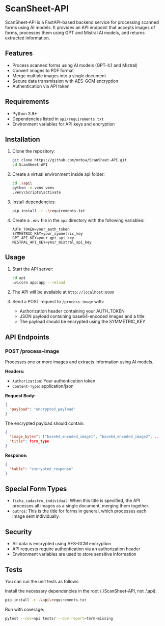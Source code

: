 # ScanSheet-API

ScanSheet-API is a FastAPI-based backend service for processing scanned forms using AI models. It provides an API endpoint that accepts images of forms, processes them using GPT and Mistral AI models, and returns extracted information.

## Features

- Process scanned forms using AI models (GPT-4.1 and Mistral)
- Convert images to PDF format
- Merge multiple images into a single document
- Secure data transmission with AES-GCM encryption
- Authentication via API token

## Requirements

- Python 3.8+
- Dependencies listed in `api/requirements.txt`
- Environment variables for API keys and encryption

## Installation

1. Clone the repository:
   ```bash
   git clone https://github.com/mrbsa/ScanSheet-API.git
   cd ScanSheet-API
   ```

2. Create a virtual environment inside api folder:
   ```bash
   cd .\api\
   python -m venv venv
   .venv\Scripts\activate
   ```

3. Install dependencies:
   ```bash
   pip install -r .\requirements.txt
   ```

4. Create a `.env` file in the `api` directory with the following variables:
   ```
   AUTH_TOKEN=your_auth_token
   SYMMETRIC_KEY=your_symmetric_key
   GPT_API_KEY=your_gpt_api_key
   MISTRAL_API_KEY=your_mistral_api_key
   ```

## Usage

1. Start the API server:
   ```bash
   cd api
   uvicorn app:app --reload
   ```

2. The API will be available at `http://localhost:8000`

3. Send a POST request to `/process-image` with:
   - Authorization header containing your AUTH_TOKEN
   - JSON payload containing base64-encoded images and a title
   - The payload should be encrypted using the SYMMETRIC_KEY

## API Endpoints

### POST /process-image

Processes one or more images and extracts information using AI models.

**Headers:**
- `Authorization`: Your authentication token
- `Content-Type`: application/json

**Request Body:**
```json
{
  "payload": "encrypted_payload"
}
```

The encrypted payload should contain:
```json
{
  "image_bytes": ["base64_encoded_image1", "base64_encoded_image2", ...],
  "title": form_type
}
```

**Response:**
```json
{
  "table": "encrypted_response"
}
```

## Special Form Types

- `ficha_cadastro_individual`: When this title is specified, the API processes all images as a single document, merging them together.
- `outros`: This is the title for forms in general, which processes each image sent individually.

## Security

- All data is encrypted using AES-GCM encryption
- API requests require authentication via an authorization header
- Environment variables are used to store sensitive information

## Tests

You can run the unit tests as follows:

Install the necessary dependencies in the root (.\ScanSheet-API\, not .\api\):
```bash
pip install -r .\api\requirements.txt
```
Run with coverage:
```bash
pytest --cov=api tests/ --cov-report=term-missing
```
